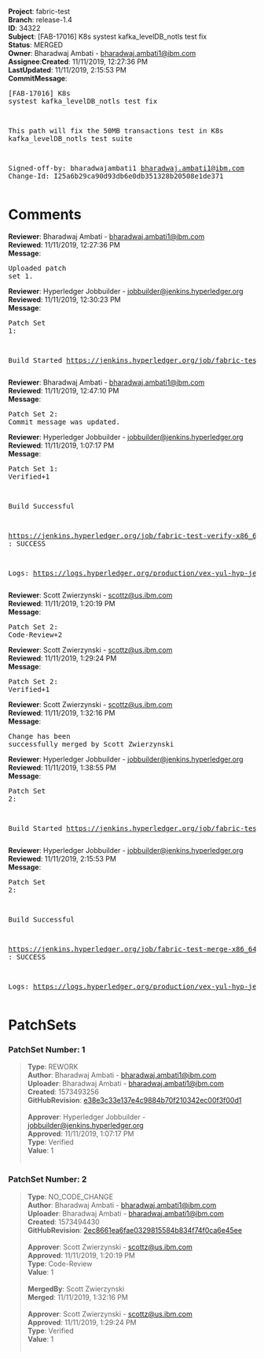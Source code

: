<strong>Project</strong>: fabric-test</br><strong>Branch</strong>: release-1.4<br><strong>ID</strong>: 34322<br><strong>Subject</strong>: [FAB-17016] K8s systest kafka_levelDB_notls test fix<br><strong>Status</strong>: MERGED<br><strong>Owner</strong>: Bharadwaj Ambati - bharadwaj.ambati1@ibm.com<br><strong>Assignee</strong>:<strong>Created</strong>: 11/11/2019, 12:27:36 PM<br><strong>LastUpdated</strong>: 11/11/2019, 2:15:53 PM<br><strong>CommitMessage</strong>:<br><pre>[FAB-17016] K8s systest kafka_levelDB_notls test fix

This path will fix the 50MB transactions test in
K8s kafka_levelDB_notls test suite

Signed-off-by: bharadwajambati1 <bharadwaj.ambati1@ibm.com>
Change-Id: I25a6b29ca90d93db6e0db351328b20508e1de371
</pre><h1>Comments</h1><strong>Reviewer</strong>: Bharadwaj Ambati - bharadwaj.ambati1@ibm.com<br><strong>Reviewed</strong>: 11/11/2019, 12:27:36 PM<br><strong>Message</strong>: <pre>Uploaded patch set 1.</pre><strong>Reviewer</strong>: Hyperledger Jobbuilder - jobbuilder@jenkins.hyperledger.org<br><strong>Reviewed</strong>: 11/11/2019, 12:30:23 PM<br><strong>Message</strong>: <pre>Patch Set 1:

Build Started https://jenkins.hyperledger.org/job/fabric-test-verify-x86_64/3993/</pre><strong>Reviewer</strong>: Bharadwaj Ambati - bharadwaj.ambati1@ibm.com<br><strong>Reviewed</strong>: 11/11/2019, 12:47:10 PM<br><strong>Message</strong>: <pre>Patch Set 2: Commit message was updated.</pre><strong>Reviewer</strong>: Hyperledger Jobbuilder - jobbuilder@jenkins.hyperledger.org<br><strong>Reviewed</strong>: 11/11/2019, 1:07:17 PM<br><strong>Message</strong>: <pre>Patch Set 1: Verified+1

Build Successful 

https://jenkins.hyperledger.org/job/fabric-test-verify-x86_64/3993/ : SUCCESS

Logs: https://logs.hyperledger.org/production/vex-yul-hyp-jenkins-3/fabric-test-verify-x86_64/3993</pre><strong>Reviewer</strong>: Scott Zwierzynski - scottz@us.ibm.com<br><strong>Reviewed</strong>: 11/11/2019, 1:20:19 PM<br><strong>Message</strong>: <pre>Patch Set 2: Code-Review+2</pre><strong>Reviewer</strong>: Scott Zwierzynski - scottz@us.ibm.com<br><strong>Reviewed</strong>: 11/11/2019, 1:29:24 PM<br><strong>Message</strong>: <pre>Patch Set 2: Verified+1</pre><strong>Reviewer</strong>: Scott Zwierzynski - scottz@us.ibm.com<br><strong>Reviewed</strong>: 11/11/2019, 1:32:16 PM<br><strong>Message</strong>: <pre>Change has been successfully merged by Scott Zwierzynski</pre><strong>Reviewer</strong>: Hyperledger Jobbuilder - jobbuilder@jenkins.hyperledger.org<br><strong>Reviewed</strong>: 11/11/2019, 1:38:55 PM<br><strong>Message</strong>: <pre>Patch Set 2:

Build Started https://jenkins.hyperledger.org/job/fabric-test-merge-x86_64/870/</pre><strong>Reviewer</strong>: Hyperledger Jobbuilder - jobbuilder@jenkins.hyperledger.org<br><strong>Reviewed</strong>: 11/11/2019, 2:15:53 PM<br><strong>Message</strong>: <pre>Patch Set 2:

Build Successful 

https://jenkins.hyperledger.org/job/fabric-test-merge-x86_64/870/ : SUCCESS

Logs: https://logs.hyperledger.org/production/vex-yul-hyp-jenkins-3/fabric-test-merge-x86_64/870</pre><h1>PatchSets</h1><h3>PatchSet Number: 1</h3><blockquote><strong>Type</strong>: REWORK<br><strong>Author</strong>: Bharadwaj Ambati - bharadwaj.ambati1@ibm.com<br><strong>Uploader</strong>: Bharadwaj Ambati - bharadwaj.ambati1@ibm.com<br><strong>Created</strong>: 1573493256<br><strong>GitHubRevision</strong>: [e38e3c33e137e4c9884b70f210342ec00f3f00d1](https://github.com/hyperledger/fabric-test/commit/e38e3c33e137e4c9884b70f210342ec00f3f00d1)<br><br><strong>Approver</strong>: Hyperledger Jobbuilder - jobbuilder@jenkins.hyperledger.org<br><strong>Approved</strong>: 11/11/2019, 1:07:17 PM<br><strong>Type</strong>: Verified<br><strong>Value</strong>: 1<br><br></blockquote><h3>PatchSet Number: 2</h3><blockquote><strong>Type</strong>: NO_CODE_CHANGE<br><strong>Author</strong>: Bharadwaj Ambati - bharadwaj.ambati1@ibm.com<br><strong>Uploader</strong>: Bharadwaj Ambati - bharadwaj.ambati1@ibm.com<br><strong>Created</strong>: 1573494430<br><strong>GitHubRevision</strong>: [2ec8661ea6fae0329815584b834f74f0ca6e45ee](https://github.com/hyperledger/fabric-test/commit/2ec8661ea6fae0329815584b834f74f0ca6e45ee)<br><br><strong>Approver</strong>: Scott Zwierzynski - scottz@us.ibm.com<br><strong>Approved</strong>: 11/11/2019, 1:20:19 PM<br><strong>Type</strong>: Code-Review<br><strong>Value</strong>: 1<br><br><strong>MergedBy</strong>: Scott Zwierzynski<br><strong>Merged</strong>: 11/11/2019, 1:32:16 PM<br><br><strong>Approver</strong>: Scott Zwierzynski - scottz@us.ibm.com<br><strong>Approved</strong>: 11/11/2019, 1:29:24 PM<br><strong>Type</strong>: Verified<br><strong>Value</strong>: 1<br><br></blockquote>